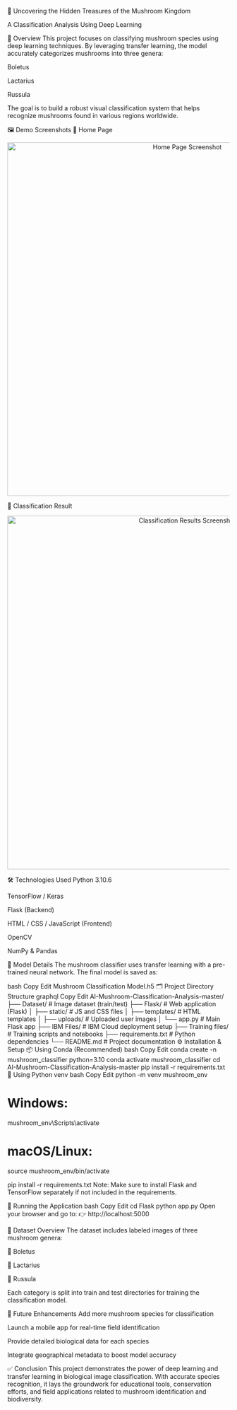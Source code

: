 🧠 Uncovering the Hidden Treasures of the Mushroom Kingdom

A Classification Analysis Using Deep Learning

📌 Overview
This project focuses on classifying mushroom species using deep learning techniques. By leveraging transfer learning, the model accurately categorizes mushrooms into three genera:

Boletus

Lactarius

Russula

The goal is to build a robust visual classification system that helps recognize mushrooms found in various regions worldwide.

🖼️ Demo Screenshots
🔹 Home Page

<p align="center"> <img src="https://drive.google.com/file/d/1dXUPq0OiRTV-h09iJhoJWNhBYuqw6VjY/view?usp=sharing" width="800" alt="Home Page Screenshot"> </p>
🔹 Classification Result
<p align="center"> <img src="https://drive.google.com/file/d/1fgDNk36_GoGV3AdLgkA0_0z7ZEo7gtcz/view?usp=sharing" width="800" alt="Classification Results Screenshot"> </p>
🛠️ Technologies Used
Python 3.10.6

TensorFlow / Keras

Flask (Backend)

HTML / CSS / JavaScript (Frontend)

OpenCV

NumPy & Pandas

🧠 Model Details
The mushroom classifier uses transfer learning with a pre-trained neural network.
The final model is saved as:

bash
Copy
Edit
Mushroom Classification Model.h5
🗂️ Project Directory Structure
graphql
Copy
Edit
AI-Mushroom-Classification-Analysis-master/
├── Dataset/ # Image dataset (train/test)
├── Flask/ # Web application (Flask)
│ ├── static/ # JS and CSS files
│ ├── templates/ # HTML templates
│ ├── uploads/ # Uploaded user images
│ └── app.py # Main Flask app
├── IBM Files/ # IBM Cloud deployment setup
├── Training files/ # Training scripts and notebooks
├── requirements.txt # Python dependencies
└── README.md # Project documentation
⚙️ Installation & Setup
📦 Using Conda (Recommended)
bash
Copy
Edit
conda create -n mushroom_classifier python=3.10
conda activate mushroom_classifier
cd AI-Mushroom-Classification-Analysis-master
pip install -r requirements.txt
🐍 Using Python venv
bash
Copy
Edit
python -m venv mushroom_env

# Windows:

mushroom_env\Scripts\activate

# macOS/Linux:

source mushroom_env/bin/activate

pip install -r requirements.txt
Note: Make sure to install Flask and TensorFlow separately if not included in the requirements.

🚀 Running the Application
bash
Copy
Edit
cd Flask
python app.py
Open your browser and go to:
👉 http://localhost:5000

📁 Dataset Overview
The dataset includes labeled images of three mushroom genera:

🍄 Boletus

🍄 Lactarius

🍄 Russula

Each category is split into train and test directories for training the classification model.

🔮 Future Enhancements
Add more mushroom species for classification

Launch a mobile app for real-time field identification

Provide detailed biological data for each species

Integrate geographical metadata to boost model accuracy

✅ Conclusion
This project demonstrates the power of deep learning and transfer learning in biological image classification. With accurate species recognition, it lays the groundwork for educational tools, conservation efforts, and field applications related to mushroom identification and biodiversity.
